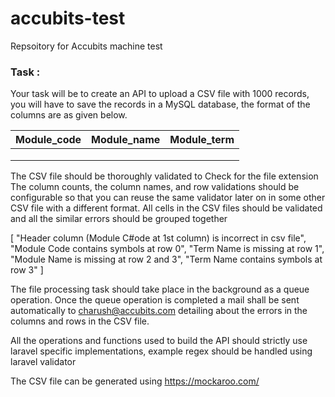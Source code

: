 # accubits-test
Repsoitory for Accubits machine test

### Task :

Your task will be to create an API to upload a CSV file with 1000 records, you will have to save the records in a MySQL database, the format of the columns are as given below.

| Module_code | Module_name | Module_term |
| ------------- |:-------------:| -----:|
||||
||||
||||

The CSV file should be thoroughly validated to 
Check for the file extension
The column counts, the column names, and row validations should be configurable so that you can reuse the same validator later on in some other CSV file with a different format.
All cells in the CSV files should be validated and all the similar errors should be grouped together 
 
   [
       "Header column (Module C#ode at 1st column) is incorrect in csv file",
       "Module Code contains symbols at row  0",
       "Term Name is missing at row 1",
       "Module Name is missing at row 2 and 3",
       "Term Name contains symbols at row  3"
   ]

The file processing task should take place in the background as a queue operation.
Once the queue operation is completed a mail shall be sent automatically to charush@accubits.com detailing about the errors in the columns and rows in the CSV file.

All the operations and functions used to build the API should strictly use laravel specific implementations, example regex should be handled using laravel validator 
  
The CSV file can be generated using https://mockaroo.com/
